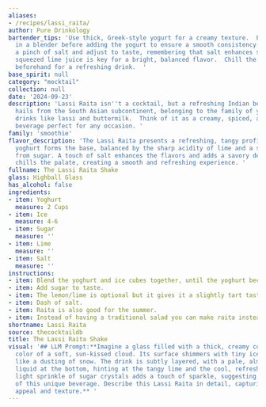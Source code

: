 ```yaml
---
aliases:
- /recipes/lassi_raita/
author: Pure Drinkology
bartender_tips: 'Use thick, Greek-style yogurt for a creamy texture.  Pulse the ice
  in a blender before adding the yogurt to ensure a smooth consistency.  Start with
  a pinch of salt and adjust to taste, remembering that salt enhances sweetness.  Freshly
  squeezed lime juice is key for a bright, balanced flavor.  Chill the ingredients
  beforehand for a refreshing drink.  '
base_spirit: null
category: "mocktail"
collection: null
date: '2024-09-23'
description: 'Lassi Raita isn''t a cocktail, but a refreshing Indian beverage! It
  hails from the South Asian subcontinent, belonging to the family of yogurt-based
  drinks like lassi and buttermilk.  Think of it as a creamy, spiced, and chilled
  beverage perfect for any occasion. '
family: 'smoothie'
flavor_description: 'The Lassi Raita presents a refreshing, tangy profile. Creamy
  yoghurt forms the base, balanced by the sharp acidity of lime and a subtle sweetness
  from sugar. A touch of salt enhances the flavors and adds a savory depth. The ice
  chills the palate, creating a smooth and refreshing experience. '
fullname: The Lassi Raita Shake
glass: Highball Glass
has_alcohol: false
ingredients:
- item: Yoghurt
  measure: 2 Cups
- item: Ice
  measure: 4-6
- item: Sugar
  measure: ''
- item: Lime
  measure: ''
- item: Salt
  measure: ''
instructions:
- item: Blend the yoghurt and ice cubes together, until the yoghurt becomes more liquid.
- item: Add sugar to taste.
- item: The lemon/lime is optional but it gives it a slightly tart taste.
- item: Dash of salt.
- item: Raita is also good for the summer.
- item: Instead of having a traditional salad you can make raita instead.
shortname: Lassi Raita
source: thecocktaildb
title: The Lassi Raita Shake
visual: '## LLM Prompt:**Imagine a glass filled with a thick, creamy concoction, the
  color of a soft, sun-kissed cloud. Its surface shimmers with tiny ice crystals,
  like a dusting of snow. The drink is subtly layered, with a pale, almost translucent
  liquid at the bottom, hinting at the tangy lime and the cool, refreshing salt.  A
  light sprinkle of sugar crystals adds a touch of sparkle, suggesting the sweet undertones
  of this unique beverage. Describe this Lassi Raita in detail, capturing its visual
  appeal and texture.** '
---
```



